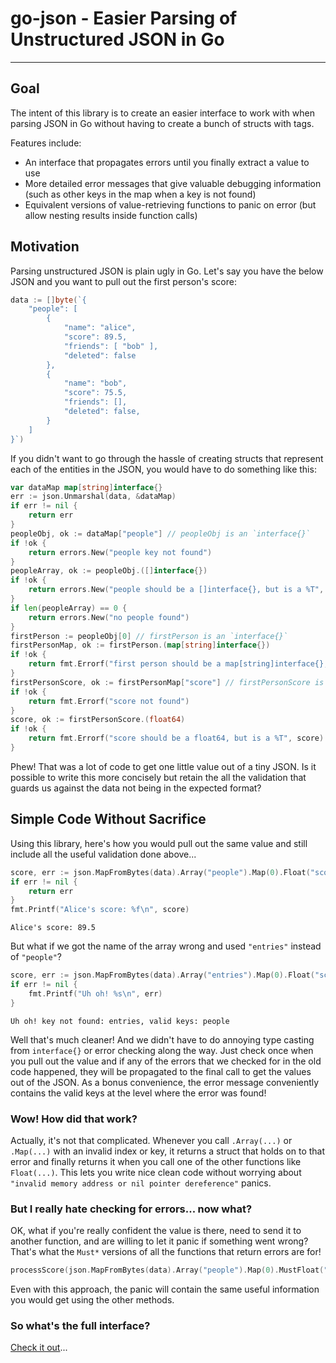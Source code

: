 # go-json  - Easier Parsing of Unstructured JSON in Go
___

## Goal

The intent of this library is to create an easier interface to work with when parsing JSON in Go without having to
create a bunch of structs with tags.

Features include:

 * An interface that propagates errors until you finally extract a value to use
 * More detailed error messages that give valuable debugging information (such as other keys in the map when a key
is not found)
 * Equivalent versions of value-retrieving functions to panic on error (but allow nesting results inside function calls)

## Motivation

Parsing unstructured JSON is plain ugly in Go.  Let's say you have the below JSON  and you want to pull out
the first person's score:

```go
data := []byte(`{
    "people": [
        {
            "name": "alice",
            "score": 89.5,
            "friends": [ "bob" ],
            "deleted": false
        },
        {
            "name": "bob",
            "score": 75.5,
            "friends": [],
            "deleted": false,
        }
    ]
}`)
```

If you didn't want to go through the hassle of creating structs that represent each of the entities in the JSON, you
would have to do something like this:

```go
var dataMap map[string]interface{}
err := json.Unmarshal(data, &dataMap)
if err != nil {
	return err
}
peopleObj, ok := dataMap["people"] // peopleObj is an `interface{}`
if !ok {
	return errors.New("people key not found")
}
peopleArray, ok := peopleObj.([]interface{})
if !ok {
	return errors.New("people should be a []interface{}, but is a %T", peopleArray)
}
if len(peopleArray) == 0 {
	return errors.New("no people found")
}
firstPerson := peopleObj[0] // firstPerson is an `interface{}`
firstPersonMap, ok := firstPerson.(map[string]interface{})
if !ok {
	return fmt.Errorf("first person should be a map[string]interface{}, but is a %T", firstPerson)
}
firstPersonScore, ok := firstPersonMap["score"] // firstPersonScore is an `interface{}`
if !ok {
	return fmt.Errorf("score not found")
}
score, ok := firstPersonScore.(float64)
if !ok {
	return fmt.Errorf("score should be a float64, but is a %T", score)
}
```

Phew!  That was a lot of code to get one little value out of a tiny JSON.  Is it possible to write this more concisely
but retain the all the validation that guards us against the data not being in the expected format?

## Simple Code Without Sacrifice

Using this library, here's how you would pull out the same value and still include all the useful validation done
above...

```go
score, err := json.MapFromBytes(data).Array("people").Map(0).Float("score")
if err != nil {
    return err
}
fmt.Printf("Alice's score: %f\n", score)
```

```
Alice's score: 89.5
```

But what if we got the name of the array wrong and used `"entries"` instead of `"people"`?
```go
score, err := json.MapFromBytes(data).Array("entries").Map(0).Float("score")
if err != nil {
    fmt.Printf("Uh oh! %s\n", err)
}
```

```
Uh oh! key not found: entries, valid keys: people
```

Well that's much cleaner!  And we didn't have to do annoying type casting from `interface{}` or error checking along the
way. Just check once when you pull out the value and if any of the errors that we checked for in the old code happened,
they will be propagated to the final call to get the values out of the JSON.  As a bonus convenience, the error message
conveniently contains the valid keys at the level where the error was found!

### Wow! How did that work?

Actually, it's not that complicated.  Whenever you call `.Array(...)` or `.Map(...)` with an invalid index or key, it
returns a struct that holds on to that error and finally returns it when you call one of the other functions
like `Float(...)`.  This lets you write nice clean code without worrying about `"invalid memory address or nil pointer
dereference"` panics.

### But I really hate checking for errors... now what?

OK, what if you're really confident the value is there, need to send it to another function, and are willing to let it
panic if something went wrong?  That's what the `Must*` versions of all the functions that return errors are for!

```go
processScore(json.MapFromBytes(data).Array("people").Map(0).MustFloat("score"))
```

Even with this approach, the panic will contain the same useful information you would get using the other methods.

### So what's the full interface?

[Check it out](DOCUMENTATION.md)...
